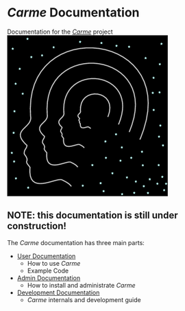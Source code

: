 # *Carme* Documentation
Documentation for the [*Carme*](www.open-carme.org) project
![logo](DevelDoc/figures/carme-logo.png)

## NOTE: this documentation is still under construction! 

The *Carme* documentation has three main parts:

* [User Documentation](UserDoc/readme.md)
    * How to use *Carme*  
    * Example Code
* [Admin Documentation](AdminDoc/README.md)
    * How to install and administrate *Carme*
* [Development Documentation](DevelDoc/readme.md)
    * *Carme* internals and development guide 
